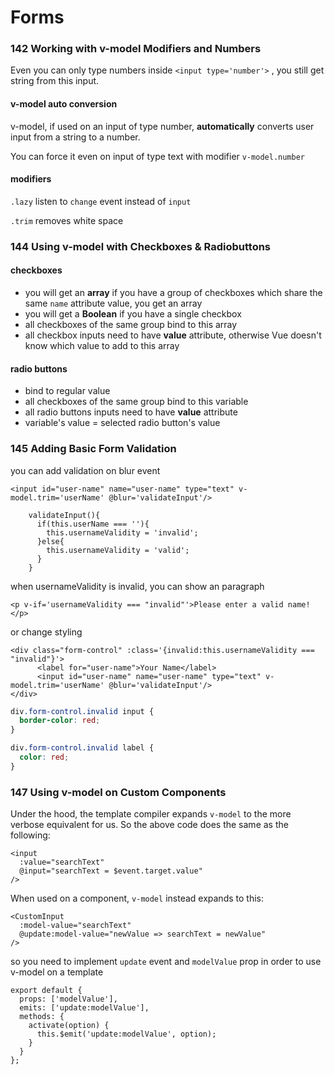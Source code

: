 # Forms

### 142 Working with v-model Modifiers and Numbers

Even you can only type numbers inside `<input type='number'>` , you still get string from this input.

#### v-model auto conversion

v-model, if used on an input of type number, **automatically** converts user input from a string to a number.

You can force it even on input of type text with modifier `v-model.number`

#### modifiers

`.lazy` listen to `change` event instead of `input`

`.trim` removes white space

### 144 Using v-model with Checkboxes & Radiobuttons

#### checkboxes

- you will get an **array** if you have a group of checkboxes which share the same `name` attribute value, you get an array
- you will get a **Boolean** if you have a single checkbox
- all checkboxes of the same group bind to this array
- all checkbox inputs need to have **value** attribute, otherwise Vue doesn't know which value to add to this array

#### radio buttons

- bind to regular value
- all checkboxes of the same group bind to this variable
- all radio buttons inputs need to have **value** attribute
- variable's value = selected radio button's value

### 145  Adding Basic Form Validation

you can add validation on blur event

```
<input id="user-name" name="user-name" type="text" v-model.trim='userName' @blur='validateInput'/>
```

```
    validateInput(){
      if(this.userName === ''){
        this.usernameValidity = 'invalid';
      }else{
        this.usernameValidity = 'valid';
      }
    }
```

when usernameValidity is invalid, you can show an paragraph

```
<p v-if='usernameValidity === "invalid"'>Please enter a valid name!</p>
```

or change styling

```
<div class="form-control" :class='{invalid:this.usernameValidity === "invalid"}'>
      <label for="user-name">Your Name</label>
      <input id="user-name" name="user-name" type="text" v-model.trim='userName' @blur='validateInput'/>
</div>
```

```css
div.form-control.invalid input {
  border-color: red;
}

div.form-control.invalid label {
  color: red;
}
```

### 147 Using v-model on Custom Components

Under the hood, the template compiler expands `v-model` to the more verbose equivalent for us. So the above code does the same as the following:

```
<input
  :value="searchText"
  @input="searchText = $event.target.value"
/>
```

When used on a component, `v-model` instead expands to this:

```
<CustomInput
  :model-value="searchText"
  @update:model-value="newValue => searchText = newValue"
/>
```

so you need to implement `update` event and `modelValue` prop in order to use v-model on a template

```
export default {
  props: ['modelValue'],
  emits: ['update:modelValue'],
  methods: {
    activate(option) {
      this.$emit('update:modelValue', option);
    }
  }
};
```

